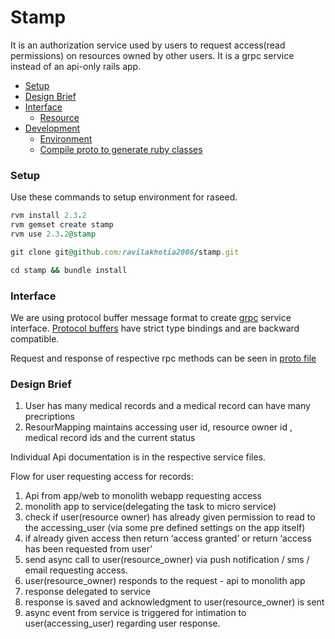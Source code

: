 # Stamp

It is an authorization service used by users to request access(read permissions) on resources owned by other users. It is 
a grpc service instead of an api-only rails app.

- [Setup](#setup)
- [Design Brief](#design-brief)
- [Interface](#interface)
  - [Resource](https://github.com/NestAway/raseed-interface/wiki/Tax)
- [Development](#development)
  - [Environment](#environment)
  - [Compile proto to generate ruby classes](#compile-proto-to-generate-ruby-classes)

### Setup

Use these commands to setup environment for raseed.
```ruby
rvm install 2.3.2
rvm gemset create stamp
rvm use 2.3.2@stamp

git clone git@github.com:ravilakhotia2006/stamp.git

cd stamp && bundle install

```
### Interface
We are using protocol buffer message format to create [grpc](https://grpc.io/docs/tutorials/basic/ruby.html) service interface.
[Protocol buffers](https://developers.google.com/protocol-buffers/) have strict type bindings and are backward compatible.

Request and response of respective rpc methods can be seen in [proto file](https://github.com/ravilakhotia2006/stamp/blob/master/lib/proto/resource.proto)

### Design Brief

1. User has many medical records and a medical record can have many precriptions
2. ResourMapping maintains accessing user id, resource owner id , medical record ids and the current status

Individual Api documentation is in the respective service files.

Flow for user requesting access for records:

1. Api from app/web to monolith webapp requesting access
2. monolith app to service(delegating the task to micro service)
3. check if user(resource owner) has already given permission to read to the accessing_user (via some pre defined settings on the app itself)
4. if already given access then return ‘access granted’ or return ‘access has been requested from user’
5. send async call to user(resource_owner) via push notification / sms / email requesting access.
6. user(resource_owner) responds to the request - api to monolith app
7. response delegated to service
8. response is saved and acknowledgment to user(resource_owner) is sent
9. async event from service is triggered for intimation to user(accessing_user) regarding user response.
